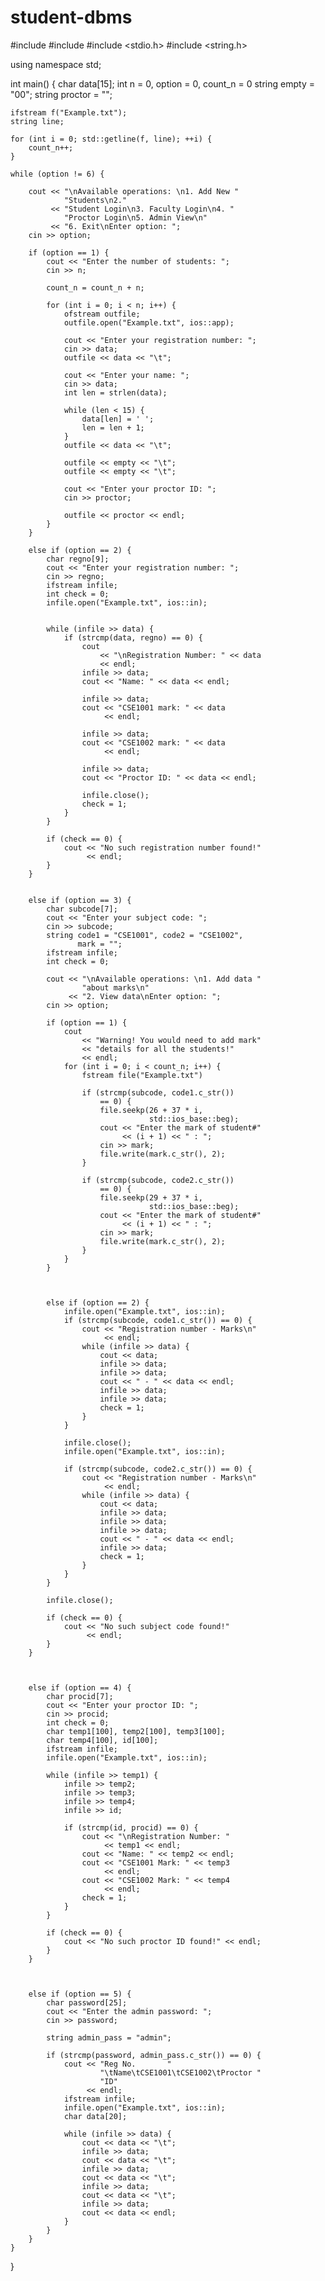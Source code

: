 # student-dbms
#include <fstream>
#include <iostream>
#include <stdio.h>
#include <string.h>
 
using namespace std;
 
int main()
{
    char data[15];
    int n = 0, option = 0, count_n = 0
    string empty = "00";
    string proctor = "";
   
    ifstream f("Example.txt");
    string line;
 
    for (int i = 0; std::getline(f, line); ++i) {
        count_n++;
    }
 
    while (option != 6) {
       
        cout << "\nAvailable operations: \n1. Add New "
                "Students\n2."
             << "Student Login\n3. Faculty Login\n4. "
                "Proctor Login\n5. Admin View\n"
             << "6. Exit\nEnter option: ";
        cin >> option;
 
        if (option == 1) {
            cout << "Enter the number of students: ";
            cin >> n;
 
            count_n = count_n + n;
 
            for (int i = 0; i < n; i++) {
                ofstream outfile;
                outfile.open("Example.txt", ios::app);
              
                cout << "Enter your registration number: ";
                cin >> data;
                outfile << data << "\t";
 
                cout << "Enter your name: ";
                cin >> data;
                int len = strlen(data);
 
                while (len < 15) {
                    data[len] = ' ';
                    len = len + 1;
                }
                outfile << data << "\t";
                
                outfile << empty << "\t";
                outfile << empty << "\t";
 
                cout << "Enter your proctor ID: ";
                cin >> proctor;
 
                outfile << proctor << endl;
            }
        }
 
        else if (option == 2) {
            char regno[9];
            cout << "Enter your registration number: ";
            cin >> regno;
            ifstream infile;
            int check = 0;
            infile.open("Example.txt", ios::in);
 
          
            while (infile >> data) {
                if (strcmp(data, regno) == 0) {
                    cout
                        << "\nRegistration Number: " << data
                        << endl;
                    infile >> data;
                    cout << "Name: " << data << endl;
 
                    infile >> data;
                    cout << "CSE1001 mark: " << data
                         << endl;
 
                    infile >> data;
                    cout << "CSE1002 mark: " << data
                         << endl;
 
                    infile >> data;
                    cout << "Proctor ID: " << data << endl;
 
                    infile.close();
                    check = 1;
                }
            }
 
            if (check == 0) {
                cout << "No such registration number found!"
                     << endl;
            }
        }
 
        
        else if (option == 3) {
            char subcode[7];
            cout << "Enter your subject code: ";
            cin >> subcode;
            string code1 = "CSE1001", code2 = "CSE1002",
                   mark = "";
            ifstream infile;
            int check = 0;
 
            cout << "\nAvailable operations: \n1. Add data "
                    "about marks\n"
                 << "2. View data\nEnter option: ";
            cin >> option;
 
            if (option == 1) {
                cout
                    << "Warning! You would need to add mark"
                    << "details for all the students!"
                    << endl;
                for (int i = 0; i < count_n; i++) {
                    fstream file("Example.txt")
 
                    if (strcmp(subcode, code1.c_str())
                        == 0) {
                        file.seekp(26 + 37 * i,
                                   std::ios_base::beg);
                        cout << "Enter the mark of student#"
                             << (i + 1) << " : ";
                        cin >> mark;
                        file.write(mark.c_str(), 2);
                    }
 
                    if (strcmp(subcode, code2.c_str())
                        == 0) {
                        file.seekp(29 + 37 * i,
                                   std::ios_base::beg);
                        cout << "Enter the mark of student#"
                             << (i + 1) << " : ";
                        cin >> mark;
                        file.write(mark.c_str(), 2);
                    }
                }
            }
 
           
 
            else if (option == 2) {
                infile.open("Example.txt", ios::in);
                if (strcmp(subcode, code1.c_str()) == 0) {
                    cout << "Registration number - Marks\n"
                         << endl;
                    while (infile >> data) {
                        cout << data;
                        infile >> data;
                        infile >> data;
                        cout << " - " << data << endl;
                        infile >> data;
                        infile >> data;
                        check = 1;
                    }
                }
 
                infile.close();
                infile.open("Example.txt", ios::in);
 
                if (strcmp(subcode, code2.c_str()) == 0) {
                    cout << "Registration number - Marks\n"
                         << endl;
                    while (infile >> data) {
                        cout << data;
                        infile >> data;
                        infile >> data;
                        infile >> data;
                        cout << " - " << data << endl;
                        infile >> data;
                        check = 1;
                    }
                }
            }
 
            infile.close();
 
            if (check == 0) {
                cout << "No such subject code found!"
                     << endl;
            }
        }
 
        
 
        else if (option == 4) {
            char procid[7];
            cout << "Enter your proctor ID: ";
            cin >> procid;
            int check = 0;
            char temp1[100], temp2[100], temp3[100];
            char temp4[100], id[100];
            ifstream infile;
            infile.open("Example.txt", ios::in);
 
            while (infile >> temp1) {
                infile >> temp2;
                infile >> temp3;
                infile >> temp4;
                infile >> id;
 
                if (strcmp(id, procid) == 0) {
                    cout << "\nRegistration Number: "
                         << temp1 << endl;
                    cout << "Name: " << temp2 << endl;
                    cout << "CSE1001 Mark: " << temp3
                         << endl;
                    cout << "CSE1002 Mark: " << temp4
                         << endl;
                    check = 1;
                }
            }
 
            if (check == 0) {
                cout << "No such proctor ID found!" << endl;
            }
        }
 
       
 
        else if (option == 5) {
            char password[25];
            cout << "Enter the admin password: ";
            cin >> password;
 
            string admin_pass = "admin";
 
            if (strcmp(password, admin_pass.c_str()) == 0) {
                cout << "Reg No.       "
                        "\tName\tCSE1001\tCSE1002\tProctor "
                        "ID"
                     << endl;
                ifstream infile;
                infile.open("Example.txt", ios::in);
                char data[20];
 
                while (infile >> data) {
                    cout << data << "\t";
                    infile >> data;
                    cout << data << "\t";
                    infile >> data;
                    cout << data << "\t";
                    infile >> data;
                    cout << data << "\t";
                    infile >> data;
                    cout << data << endl;
                }
            }
        }
    }
}
